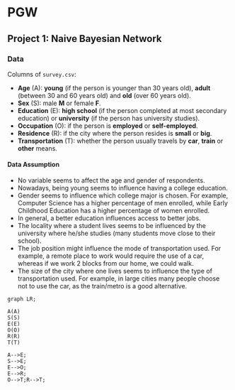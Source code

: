 # PGW

## Project 1: Naive Bayesian Network

### Data

Columns of `survey.csv`:

- **Age** (A): **young** (if the person is younger than 30 years old), **adult** (between 30 and 60 years old) and **old** (over 60 years old).
- **Sex** (S): male **M** or female **F**.
- **Education** (E): **high school** (if the person completed at most secondary education) or **university** (if the person has university studies).
- **Occupation** (O): if the person is **employed** or **self-employed**.
- **Residence** (R): if the city where the person resides is **small** or **big**.
- **Transportation** (T): whether the person usually travels by **car**, **train** or **other** means.

#### Data Assumption

- No variable seems to affect the age and gender of respondents.
- Nowadays, being young seems to influence having a college education.
- Gender seems to influence which college major is chosen. For example, Computer Science has a higher percentage of men enrolled, while Early Childhood Education has a higher percentage of women enrolled.
- In general, a better education influences access to better jobs.
- The locality where a student lives seems to be influenced by the university where he/she studies (many students move close to their school).
- The job position might influence the mode of transportation used. For example, a remote place to work would require the use of a car, whereas if we work 2 blocks from our home, we could walk.
- The size of the city where one lives seems to influence the type of transportation used. For example, in large cities many people choose not to use the car, as the train/metro is a good alternative.

```mermaid
graph LR;

A(A)
S(S)
E(E)
O(O)
R(R)
T(T)

A-->E;
S-->E;
E-->O;
E-->R;
O-->T;R-->T;
```

